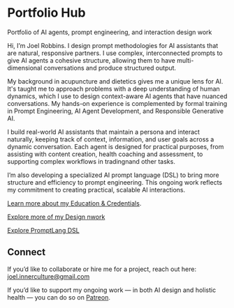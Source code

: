 # Portfolio Hub
Portfolio of AI agents, prompt engineering, and interaction design work

​Hi, I’m Joel Robbins. ​I design prompt methodologies for AI assistants that are natural, responsive partners. I use complex, interconnected prompts to give AI agents a cohesive structure, allowing them to have multi-dimensional conversations and produce structured output.

​My background in acupuncture and dietetics gives me a unique lens for AI. It's taught me to approach problems with a deep understanding of human dynamics, which I use to design context-aware AI agents that have nuanced conversations. My hands-on experience is complemented by formal training in Prompt Engineering, AI Agent Development, and Responsible Generative AI.

​I build real-world AI assistants that maintain a persona and interact naturally, keeping track of context, information, and user goals across a dynamic conversation. Each agent is designed for practical purposes, from assisting with content creation, health coaching and assessment, to supporting complex workflows in tradingnand other tasks.

​I’m also developing a specialized AI prompt language (DSL) to bring more structure and efficiency to prompt engineering. This ongoing work reflects my commitment to creating practical, scalable AI interactions.

[Learn more about my Education & Credentials](Certifications.md).  

[Explore more of my Design nwork ](https://github.com/JoelRobbinsAI/Design_Work.git)

[Explore PromptLang DSL](https://github.com/JoelRobbinsAI/PromptLang.git)

## Connect  

If you’d like to collaborate or hire me for a project, reach out here:  
joel.innerculture@gmail.com  

If you’d like to support my ongoing work — in both AI design and holistic health — you can do so on [Patreon](https://patreon.com/InnerCulture).
